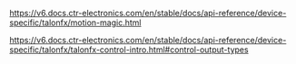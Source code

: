 
https://v6.docs.ctr-electronics.com/en/stable/docs/api-reference/device-specific/talonfx/motion-magic.html

https://v6.docs.ctr-electronics.com/en/stable/docs/api-reference/device-specific/talonfx/talonfx-control-intro.html#control-output-types

